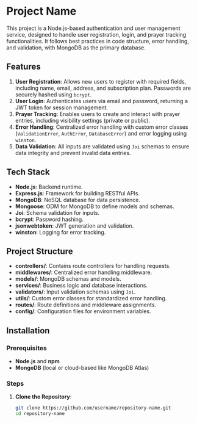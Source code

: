 # Project Name

This project is a Node.js-based authentication and user management service, designed to handle user registration, login, and prayer tracking functionalities. It follows best practices in code structure, error handling, and validation, with MongoDB as the primary database.

## Features

1. **User Registration**: Allows new users to register with required fields, including name, email, address, and subscription plan. Passwords are securely hashed using `bcrypt`.
2. **User Login**: Authenticates users via email and password, returning a JWT token for session management.
3. **Prayer Tracking**: Enables users to create and interact with prayer entries, including visibility settings (private or public).
4. **Error Handling**: Centralized error handling with custom error classes (`ValidationError`, `AuthError`, `DatabaseError`) and error logging using `winston`.
5. **Data Validation**: All inputs are validated using `Joi` schemas to ensure data integrity and prevent invalid data entries.

## Tech Stack

- **Node.js**: Backend runtime.
- **Express.js**: Framework for building RESTful APIs.
- **MongoDB**: NoSQL database for data persistence.
- **Mongoose**: ODM for MongoDB to define models and schemas.
- **Joi**: Schema validation for inputs.
- **bcrypt**: Password hashing.
- **jsonwebtoken**: JWT generation and validation.
- **winston**: Logging for error tracking.

## Project Structure

- **controllers/**: Contains route controllers for handling requests.
- **middlewares/**: Centralized error handling middleware.
- **models/**: MongoDB schemas and models.
- **services/**: Business logic and database interactions.
- **validators/**: Input validation schemas using `Joi`.
- **utils/**: Custom error classes for standardized error handling.
- **routes/**: Route definitions and middleware assignments.
- **config/**: Configuration files for environment variables.

## Installation

### Prerequisites

- **Node.js** and **npm**
- **MongoDB** (local or cloud-based like MongoDB Atlas)

### Steps

1. **Clone the Repository**:
   ```bash
   git clone https://github.com/username/repository-name.git
   cd repository-name
